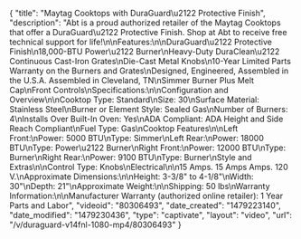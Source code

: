 {
    "title": "Maytag Cooktops with DuraGuard\u2122 Protective Finish",
    "description": "Abt is a proud authorized retailer of the Maytag Cooktops that offer a DuraGuard\u2122 Protective Finish. Shop at Abt to receive free technical support for life!\n\nFeatures:\n\nDuraGuard\u2122 Protective Finish\n18,000-BTU Power\u2122 Burner\nHeavy-Duty DuraClean\u2122 Continuous Cast-Iron Grates\nDie-Cast Metal Knobs\n10-Year Limited Parts Warranty on the Burners and Grates\nDesigned, Engineered, Assembled in the U.S.A. Assembled in Cleveland, TN\nSimmer Burner Plus Melt Cap\nFront Controls\nSpecifications:\n\nConfiguration and Overview\n\nCooktop Type: Standard\nSize: 30\nSurface Material: Stainless Steel\nBurner or Element Style: Sealed Gas\nNumber of Burners: 4\nInstalls Over Built-In Oven: Yes\nADA Compliant: ADA Height and Side Reach Compliant\nFuel Type: Gas\nCooktop Features\n\nLeft Front:\nPower: 5000 BTU\nType: Simmer\nLeft Rear:\nPower: 18000 BTU\nType: Power\u2122 Burner\nRight Front:\nPower: 12000 BTU\nType: Burner\nRight Rear:\nPower: 9100 BTU\nType: Burner\nStyle and Extras\n\nControl Type: Knobs\nElectrical\n\n15 Amps. 15 Amps Amps. 120 V.\nApproximate Dimensions:\n\nHeight: 3-3\/8\" to 4-1\/8\"\nWidth: 30\"\nDepth: 21\"\nApproximate Weight:\n\nShipping: 50 lbs\nWarranty Information:\n\nManufacturer Warranty (authorized online retailer): 1 Year Parts and Labor",
    "videoid": "80306493",
    "date_created": "1479223140",
    "date_modified": "1479230436",
    "type": "captivate",
    "layout": "video",
    "url": "\/v\/duraguard-v14fnl-1080-mp4\/80306493"
}
